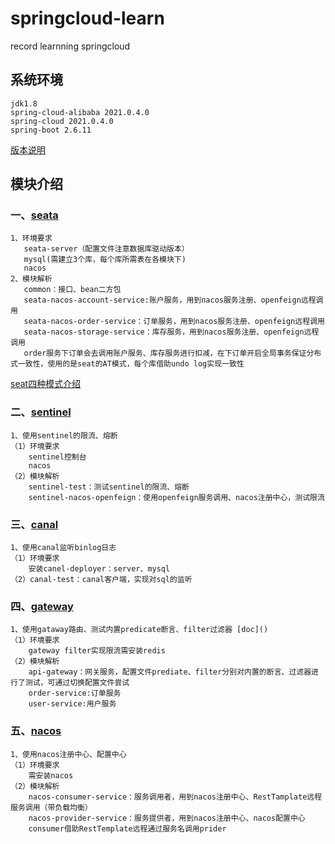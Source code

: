 # springcloud-learn
 record learnning springcloud
## 系统环境

    jdk1.8
    spring-cloud-alibaba 2021.0.4.0
    spring-cloud 2021.0.4.0
    spring-boot 2.6.11
[版本说明](https://github.com/alibaba/spring-cloud-alibaba/wiki/%E7%89%88%E6%9C%AC%E8%AF%B4%E6%98%8E)



## 模块介绍
### 一、[seata](http://seata.io/zh-cn/docs/overview/what-is-seata.html)
    1、环境要求
       seata-server（配置文件注意数据库驱动版本）
       mysql(需建立3个库，每个库所需表在各模块下)
       nacos
    2、模块解析
       common：接口、bean二方包
       seata-nacos-account-service:账户服务，用到nacos服务注册、openfeign远程调用
       seata-nacos-order-service：订单服务，用到nacos服务注册、openfeign远程调用
       seata-nacos-storage-service：库存服务，用到nacos服务注册、openfeign远程调用
       order服务下订单会去调用账户服务、库存服务进行扣减，在下订单开启全局事务保证分布式一致性，使用的是seat的AT模式，每个库借助undo log实现一致性
[seat四种模式介绍](https://seata.io/zh-cn/docs/dev/mode/at-mode.html)


### 二、[sentinel](https://github.com/alibaba/Sentinel/wiki)
    1、使用sentinel的限流、熔断
    （1）环境要求
        sentinel控制台
        nacos
    （2）模块解析
        sentinel-test：测试sentinel的限流、熔断
        sentinel-nacos-openfeign：使用openfeign服务调用、nacos注册中心，测试限流
### 三、[canal](https://github.com/alibaba/canal/wiki)
    1、使用canal监听binlog日志
    （1）环境要求
        安装canel-deployer：server、mysql
    （2）canal-test：canal客户端，实现对sql的监听
### 四、[gateway](https://docs.spring.io/spring-cloud-gateway/docs/current/reference/html/)

    1、使用gataway路由、测试内置predicate断言、filter过滤器 [doc]()
    （1）环境要求
        gateway filter实现限流需安装redis
    （2）模块解析
        api-gateway：网关服务，配置文件prediate、filter分别对内置的断言、过滤器进行了测试，可通过切换配置文件尝试
        order-service:订单服务
        user-service:用户服务
   
### 五、[nacos](https://github.com/alibaba/spring-cloud-alibaba/wiki)
    1、使用nacos注册中心、配置中心
    （1）环境要求
        需安装nacos
    （2）模块解析
        nacos-consumer-service：服务调用者，用到nacos注册中心、RestTamplate远程服务调用（带负载均衡）
        nacos-provider-service：服务提供者，用到nacos注册中心、nacos配置中心
        consumer借助RestTemplate远程通过服务名调用prider
